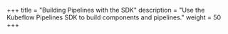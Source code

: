 +++
title = "Building Pipelines with the SDK"
description = "Use the Kubeflow Pipelines SDK to build components and pipelines."
weight = 50
+++